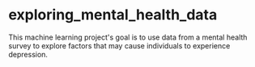 # exploring_mental_health_data
This machine learning project's goal is to use data from a mental health survey to explore factors that may cause individuals to experience depression.
